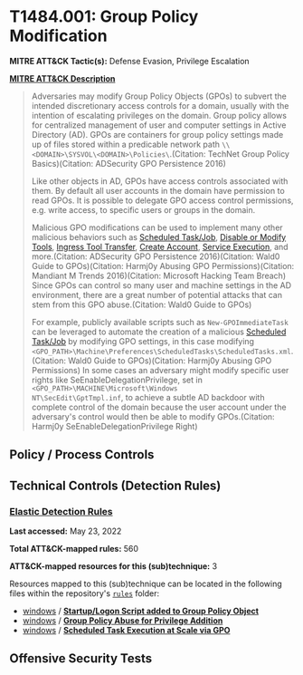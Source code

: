 # T1484.001: Group Policy Modification
**MITRE ATT&CK Tactic(s):** Defense Evasion, Privilege Escalation

**[MITRE ATT&CK Description](https://attack.mitre.org/techniques/T1484/001)**
<blockquote>Adversaries may modify Group Policy Objects (GPOs) to subvert the intended discretionary access controls for a domain, usually with the intention of escalating privileges on the domain. Group policy allows for centralized management of user and computer settings in Active Directory (AD). GPOs are containers for group policy settings made up of files stored within a predicable network path <code>\\&lt;DOMAIN&gt;\SYSVOL\&lt;DOMAIN&gt;\Policies\</code>.(Citation: TechNet Group Policy Basics)(Citation: ADSecurity GPO Persistence 2016) 

Like other objects in AD, GPOs have access controls associated with them. By default all user accounts in the domain have permission to read GPOs. It is possible to delegate GPO access control permissions, e.g. write access, to specific users or groups in the domain.

Malicious GPO modifications can be used to implement many other malicious behaviors such as [Scheduled Task/Job](https://attack.mitre.org/techniques/T1053), [Disable or Modify Tools](https://attack.mitre.org/techniques/T1562/001), [Ingress Tool Transfer](https://attack.mitre.org/techniques/T1105), [Create Account](https://attack.mitre.org/techniques/T1136), [Service Execution](https://attack.mitre.org/techniques/T1569/002),  and more.(Citation: ADSecurity GPO Persistence 2016)(Citation: Wald0 Guide to GPOs)(Citation: Harmj0y Abusing GPO Permissions)(Citation: Mandiant M Trends 2016)(Citation: Microsoft Hacking Team Breach) Since GPOs can control so many user and machine settings in the AD environment, there are a great number of potential attacks that can stem from this GPO abuse.(Citation: Wald0 Guide to GPOs)

For example, publicly available scripts such as <code>New-GPOImmediateTask</code> can be leveraged to automate the creation of a malicious [Scheduled Task/Job](https://attack.mitre.org/techniques/T1053) by modifying GPO settings, in this case modifying <code>&lt;GPO_PATH&gt;\Machine\Preferences\ScheduledTasks\ScheduledTasks.xml</code>.(Citation: Wald0 Guide to GPOs)(Citation: Harmj0y Abusing GPO Permissions) In some cases an adversary might modify specific user rights like SeEnableDelegationPrivilege, set in <code>&lt;GPO_PATH&gt;\MACHINE\Microsoft\Windows NT\SecEdit\GptTmpl.inf</code>, to achieve a subtle AD backdoor with complete control of the domain because the user account under the adversary's control would then be able to modify GPOs.(Citation: Harmj0y SeEnableDelegationPrivilege Right)</blockquote>

## Policy / Process Controls
## Technical Controls (Detection Rules)
### [Elastic Detection Rules](https://github.com/elastic/detection-rules)
**Last accessed:** May 23, 2022

**Total ATT&CK-mapped rules:** 560

**ATT&CK-mapped resources for this (sub)technique:** 3

Resources mapped to this (sub)technique can be located in the following files within the repository's <code>[rules](https://github.com/elastic/detection-rules/tree/main/rules)</code> folder:

* [windows](https://github.com/elastic/detection-rules/tree/main/rules/windows/) / **[Startup/Logon Script added to Group Policy Object](https://github.com/elastic/detection-rules/blob/main/rules/windows/privilege_escalation_group_policy_iniscript.toml)**
* [windows](https://github.com/elastic/detection-rules/tree/main/rules/windows/) / **[Group Policy Abuse for Privilege Addition](https://github.com/elastic/detection-rules/blob/main/rules/windows/privilege_escalation_group_policy_privileged_groups.toml)**
* [windows](https://github.com/elastic/detection-rules/tree/main/rules/windows/) / **[Scheduled Task Execution at Scale via GPO](https://github.com/elastic/detection-rules/blob/main/rules/windows/privilege_escalation_group_policy_scheduled_task.toml)**


## Offensive Security Tests
